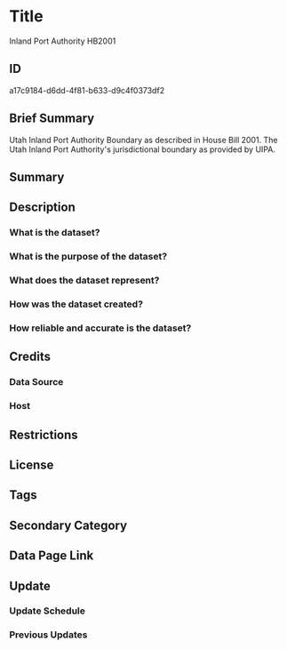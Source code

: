 # Title

Inland Port Authority HB2001

## ID

a17c9184-d6dd-4f81-b633-d9c4f0373df2

## Brief Summary

Utah Inland Port Authority Boundary as described in House Bill 2001. The Utah Inland Port Authority's jurisdictional boundary as provided by UIPA.

## Summary

## Description

### What is the dataset?

### What is the purpose of the dataset?

### What does the dataset represent?

### How was the dataset created?

### How reliable and accurate is the dataset?

## Credits

### Data Source

### Host

## Restrictions

## License

## Tags

## Secondary Category

## Data Page Link

## Update

### Update Schedule

### Previous Updates
